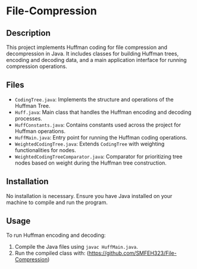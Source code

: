 # File-Compression
 
## Description
This project implements Huffman coding for file compression and decompression in Java. It includes classes for building Huffman trees, encoding and decoding data, and a main application interface for running compression operations.

## Files
- `CodingTree.java`: Implements the structure and operations of the Huffman Tree.
- `Huff.java`: Main class that handles the Huffman encoding and decoding processes.
- `HuffConstants.java`: Contains constants used across the project for Huffman operations.
- `HuffMain.java`: Entry point for running the Huffman coding operations.
- `WeightedCodingTree.java`: Extends `CodingTree` with weighting functionalities for nodes.
- `WeightedCodingTreeComparator.java`: Comparator for prioritizing tree nodes based on weight during the Huffman tree construction.

## Installation
No installation is necessary. Ensure you have Java installed on your machine to compile and run the program.

## Usage
To run Huffman encoding and decoding:
1. Compile the Java files using `javac HuffMain.java`.
2. Run the compiled class with:
   (https://github.com/SMFEH323/File-Compression)
